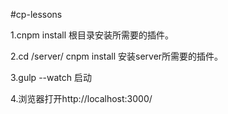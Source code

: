 #cp-lessons


1.cnpm install   根目录安装所需要的插件。

2.cd /server/   cnpm install   安装server所需要的插件。

3.gulp --watch  启动

4.浏览器打开http://localhost:3000/
